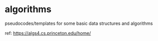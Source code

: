 # algorithms
pseudocodes/templates for some basic data structures and algorithms

ref: https://algs4.cs.princeton.edu/home/


